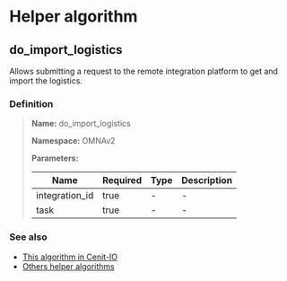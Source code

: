 # Helper algorithm

## do_import_logistics

Allows submitting a request to the remote integration platform to get and import the logistics.
    
### Definition

> **Name:** do_import_logistics
> 
> **Namespace:** OMNAv2
>
> **Parameters:**
> 
> | Name | Required | Type | Description |
> | ---- | -------- | ---- | ----------- |
> | integration_id | true | - | - |
> | task | true | - | - |

### See also
* [This algorithm in Cenit-IO](https://cenit.io/algorithm?f[name][40703][o]=is&f[name][40703][v]=do_import_logistics&f[namespace][40840][v]=OMNAv2)
* [Others helper algorithms](overview?id=do_import_logistics)